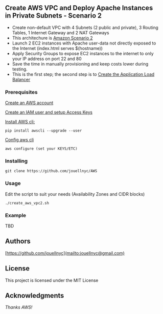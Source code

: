 ## Create AWS VPC and Deploy Apache Instances in Private Subnets - Scenario 2
- Create non-default VPC with 4 Subnets (2 public and private), 3 Routing Tables, 1 Internet Gateway and 2 NAT Gateways
- This architechure is [Amazon Scenario 2](https://docs.aws.amazon.com/vpc/latest/userguide/VPC_Scenario2.html)
- Launch 2 EC2 instances with Apache user-data not directly exposed to the Internet (index.html serves $(hostname))
- Apply Security Groups to expose EC2 instances to the internet to only your IP address on port 22 and 80
- Save the time in manually provisioning and keep costs lower during testing.
- This is the first step; the second step is to [Create the Application Load Balancer](https://github.com/jouellnyc/AWS/tree/master/create_aws_alb)

### Prerequisites
[Create an AWS account](https://aws.amazon.com)

[Create an IAM user and setup Access Keys](https://docs.aws.amazon.com/IAM/latest/UserGuide/id_users_create.html#id_users_create_cliwpsapi)

[Install AWS cli:](https://docs.aws.amazon.com/cli/latest/userguide/installing.html)
```
pip install awscli --upgrade --user
```
[Config aws cli](https://docs.aws.amazon.com/cli/latest/userguide/cli-chap-getting-started.html)
```
aws configure (set your KEYS/ETC)
```

### Installing
```
git clone https://github.com/jouellnyc/AWS
```

### Usage
Edit the script to suit your needs (Availability Zones and CIDR blocks) 
 <br />
```
./create_aws_vpc2.sh 
```

### Example 
TBD

## Authors
[https://github.com/jouellnyc](mailto:jouellnyc@gmail.com)

## License
This project is licensed under the MIT License

## Acknowledgments
*Thanks AWS!*
